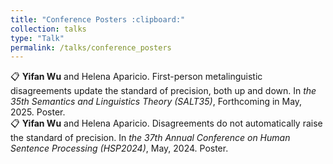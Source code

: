 ```yaml
---
title: "Conference Posters :clipboard:"
collection: talks
type: "Talk"
permalink: /talks/conference_posters
---
```


:clipboard: **Yifan Wu** and Helena Aparicio. First-person metalinguistic disagreements update the standard of precision, both up and down. In *the 35th Semantics and Linguistics Theory (SALT35)*, Forthcoming in May, 2025. Poster. <br>
:clipboard: **Yifan Wu** and Helena Aparicio. Disagreements do not automatically raise the standard of precision. In *the 37th Annual Conference on Human Sentence Processing (HSP2024)*, May, 2024. Poster.
